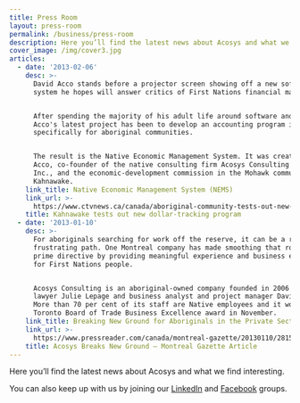 ```yaml
---
title: Press Room
layout: press-room
permalink: /business/press-room
description: Here you’ll find the latest news about Acosys and what we find interesting.
cover_image: /img/cover3.jpg
articles:
  - date: '2013-02-06'
    desc: >-
      David Acco stands before a projector screen showing off a new software
      system he hopes will answer critics of First Nations financial management.


      After spending the majority of his adult life around software and IT,
      Acco's latest project has been to develop an accounting program intended
      specifically for aboriginal communities.


      The result is the Native Economic Management System. It was created by
      Acco, co-founder of the native consulting firm Acosys Consulting Services
      Inc., and the economic-development commission in the Mohawk community of
      Kahnawake.
    link_title: Native Economic Management System (NEMS)
    link_url: >-
      https://www.ctvnews.ca/canada/aboriginal-community-tests-out-new-dollar-tracking-program-1.1307412
    title: Kahnawake tests out new dollar-tracking program
  - date: '2013-01-10'
    desc: >-
      For aboriginals searching for work off the reserve, it can be a rocky,
      frustrating path. One Montreal company has made smoothing that road its
      prime directive by providing meaningful experience and business education
      for First Nations people.


      Acosys Consulting is an aboriginal-owned company founded in 2006 by labour
      lawyer Julie Lepage and business analyst and project manager David Acco.
      More than 70 per cent of its staff are Native employees and it won the
      Toronto Board of Trade Business Excellence award in November.
    link_title: Breaking New Ground for Aboriginals in the Private Sector
    link_url: >-
      https://www.pressreader.com/canada/montreal-gazette/20130110/281552288208738
    title: Acosys Breaks New Ground – Montreal Gazette Article
---
```


Here you’ll find the latest news about Acosys and what we find interesting.

You can also keep up with us by joining our [LinkedIn]({{site.data.settings.url_linkedin}}) and [Facebook]({{site.data.settings.url_facebook}}) groups.
